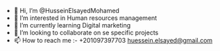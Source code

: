 - 👋 Hi, I’m @HusseinElsayedMohamed
- 👀 I’m interested in Human resources management
- 🌱 I’m currently learning Digital marketing
- 💞️ I’m looking to collaborate on se specific projects
- 📫 How to reach me :-
     +201097397703
     huessein.elsayed@gmail.com

<!---
HusseinElsayedMohamed/HusseinElsayedMohamed is a ✨ special ✨ repository because its `README.md` (this file) appears on your GitHub profile.
You can click the Preview link to take a look at your changes.
--->
